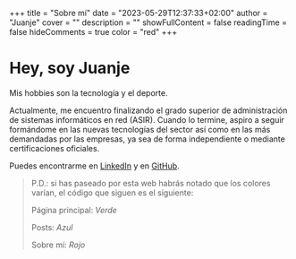 +++
title = "Sobre mí"
date = "2023-05-29T12:37:33+02:00"
author = "Juanje"
cover = ""
description = ""
showFullContent = false
readingTime = false
hideComments = true
color = "red"
+++

# Hey, soy Juanje

Mis hobbies son la tecnología y el deporte.

Actualmente, me encuentro finalizando el grado superior de administración de sistemas informáticos en red (ASIR). Cuando lo termine, aspiro a seguir formándome en las nuevas tecnologías del sector así como en las más demandadas por las empresas, ya sea de forma independiente o mediante certificaciones oficiales.

Puedes encontrarme en [LinkedIn](https://www.linkedin.com/in/JuanJesusAlejoSillero) y en [GitHub](https://github.com/JuanJesusAlejoSillero).

> P.D.: si has paseado por esta web habrás notado que los colores varían, el código que siguen es el siguiente:
>
> Página principal: *Verde*
>
> Posts: *Azul*
>
> Sobre mí: *Rojo*
